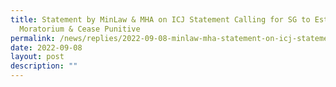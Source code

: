 ```yaml
---
title: Statement by MinLaw & MHA on ICJ Statement Calling for SG to Establish
  Moratorium & Cease Punitive
permalink: /news/replies/2022-09-08-minlaw-mha-statement-on-icj-statement/
date: 2022-09-08
layout: post
description: ""
---
```

